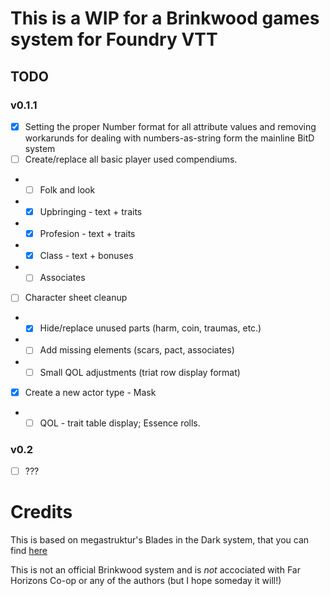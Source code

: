 # This is a WIP for a Brinkwood games system for Foundry VTT

## TODO

### v0.1.1

- [x] Setting the proper Number format for all attribute values and removing workarunds for dealing with numbers-as-string form the mainline BitD system
- [ ] Create/replace all basic player used compendiums.
- - [ ] Folk and look
- - [x] Upbringing - text + traits
- - [x] Profesion - text + traits
- - [x] Class - text + bonuses
- - [ ] Associates
- [ ] Character sheet cleanup
- - [X] Hide/replace unused parts (harm, coin, traumas, etc.)
- - [ ] Add missing elements (scars, pact, associates)
- - [ ] Small QOL adjustments (triat row display format)
- [X] Create a new actor type - Mask
- - [ ] QOL - trait table display; Essence rolls.

### v0.2 

- [ ] ???



# Credits

This is based on megastruktur's Blades in the Dark system, that you can find [here](https://github.com/megastruktur/foundryvtt-blades-in-the-dark)

This is not an official Brinkwood system and is *not* accociated with Far Horizons Co-op or any of the authors (but I hope someday it will!) 
